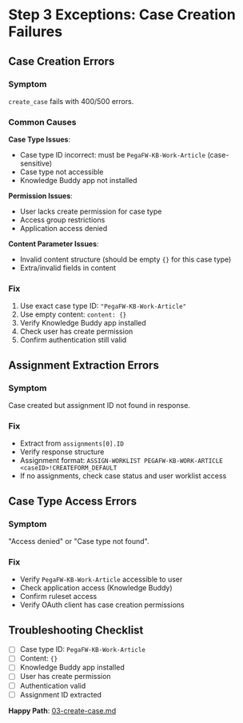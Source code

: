 # Step 3 Exceptions: Case Creation Failures

## Case Creation Errors

### Symptom
`create_case` fails with 400/500 errors.

### Common Causes

**Case Type Issues**:
- Case type ID incorrect: must be `PegaFW-KB-Work-Article` (case-sensitive)
- Case type not accessible
- Knowledge Buddy app not installed

**Permission Issues**:
- User lacks create permission for case type
- Access group restrictions
- Application access denied

**Content Parameter Issues**:
- Invalid content structure (should be empty `{}` for this case type)
- Extra/invalid fields in content

### Fix
1. Use exact case type ID: `"PegaFW-KB-Work-Article"`
2. Use empty content: `content: {}`
3. Verify Knowledge Buddy app installed
4. Check user has create permission
5. Confirm authentication still valid

## Assignment Extraction Errors

### Symptom
Case created but assignment ID not found in response.

### Fix
- Extract from `assignments[0].ID`
- Verify response structure
- Assignment format: `ASSIGN-WORKLIST PEGAFW-KB-WORK-ARTICLE <caseID>!CREATEFORM_DEFAULT`
- If no assignments, check case status and user worklist access

## Case Type Access Errors

### Symptom
"Access denied" or "Case type not found".

### Fix
- Verify `PegaFW-KB-Work-Article` accessible to user
- Check application access (Knowledge Buddy)
- Confirm ruleset access
- Verify OAuth client has case creation permissions

## Troubleshooting Checklist

- [ ] Case type ID: `PegaFW-KB-Work-Article`
- [ ] Content: `{}`
- [ ] Knowledge Buddy app installed
- [ ] User has create permission
- [ ] Authentication valid
- [ ] Assignment ID extracted

**Happy Path**: [03-create-case.md](../03-create-case.md)
